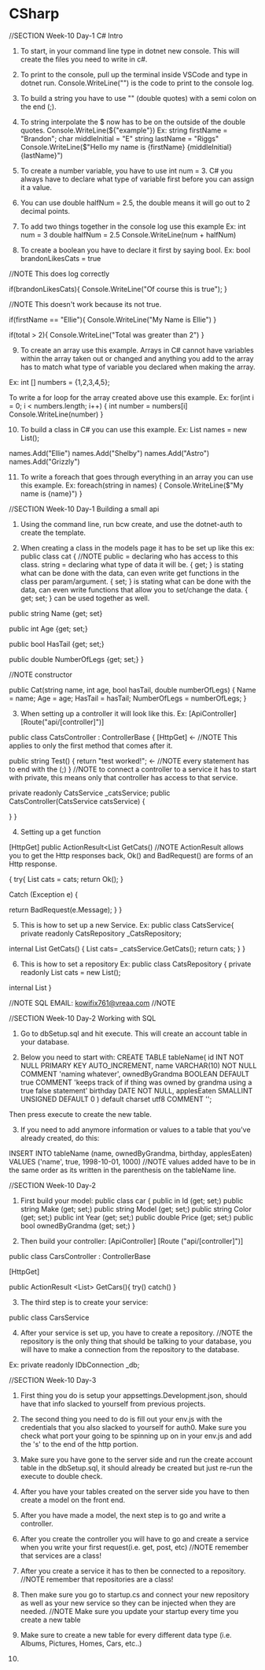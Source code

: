 # CSharp

//SECTION Week-10 Day-1 C# Intro

1) To start, in your command line type in dotnet new console. This will create the files you need to write in c#.

2) To print to the console, pull up the terminal inside VSCode and type in dotnet run. Console.WriteLine("") is the code to print to the console log.

3) To build a string you have to use "" (double quotes) with a semi colon on the end (;).

4) To string interpolate the $ now has to be on the outside of the double quotes. Console.WriteLine(${"example"})
  Ex:
  string firstName = "Brandon";
  char middleInitial = "E"
  string lastName = "Riggs"
  Console.WriteLine($"Hello my name is {firstName} {middleInitial} {lastName}")

  5) To create a number variable, you have to use int num = 3. C# you always have to declare what type of variable first before you can assign it a value.

  6) You can use double halfNum = 2.5, the double means it will go out to 2 decimal points.

  7) To add two things together in the console log use this example
    Ex:
    int num = 3
    double halfNum = 2.5
  Console.WriteLine(num + halfNum)

  8) To create a boolean you have to declare it first by saying bool.
  Ex:
    bool brandonLikesCats = true

//NOTE This does log correctly

  if(brandonLikesCats){
    Console.WriteLine("Of course this is true");
  }

//NOTE This doesn't work because its not true.

  if(firstName == "Ellie"){
    Console.WriteLine("My Name is Ellie")
  }

  if(total > 2){
    Console.WriteLine("Total was greater than 2")
  }

9) To create an array use this example. Arrays in C# cannot have variables within the array taken out or changed and anything you add to the array has to match what type of variable you declared when making the array.

Ex:
  int [] numbers = {1,2,3,4,5};

To write a for loop for the array created above use this example.
Ex:
 for(int i = 0; i < numbers.length; i++)
 {
  int number = numbers[i]
  Console.WriteLine(number)
 }

10) To build a class in C# you can use this example.
  Ex:
List<string> names = new List<string>();

names.Add("Ellie")
names.Add("Shelby")
names.Add("Astro")
names.Add("Grizzly")

11) To write a foreach that goes through everything in an array you can use this example.
  Ex:
foreach(string in names)
{
  Console.WriteLine($"My name is {name}")
}

//SECTION Week-10 Day-1 Building a small api

1) Using the command line, run bcw create, and use the dotnet-auth to create the template.

2) When creating a class in the models page it has to be set up like this
  ex:
public class cat
{
  //NOTE public = declaring who has access to this class. string = declaring what type of data it will be. { get; } is stating what can be done with the data, can even write get functions in the class per param/argument. { set; } is stating what can be done with the data, can even write functions that allow you to set/change the data. { get; set; } can be used together as well.

public string Name {get; set}

public int Age {get; set;}

public bool HasTail {get; set;}

public double NumberOfLegs {get; set;}
}

//NOTE constructor

public Cat(string name, int age, bool hasTail, double numberOfLegs)
{
Name = name;
Age = age;
HasTail = hasTail;
NumberOfLegs = numberOfLegs;
}

3) When setting up a controller it will look like this.
  Ex:
[ApiController]
[Route("api/[controller]")]

public class CatsController : ControllerBase
{
[HttpGet] <- //NOTE This applies to only the first method that comes after it.

public string Test()
{
  return "test worked!"; <- //NOTE every statement has to end with the (;)
}
//NOTE to connect a controller to a service it has to start with private, this means only that controller has access to that service.

private readonly CatsService _catsService;
public CatsController(CatsService catsService)
{

}
}

4) Setting up a get function

[HttpGet]
public ActionResult<List<Cat> GetCats() //NOTE ActionResult allows you to get the Http responses back, Ok() and BadRequest() are forms of an Http response.

{
try{
  List<Cat> cats = cats;
  return Ok();
}

Catch (Exception e)
{

  return BadRequest(e.Message);
}
}

5) This is how to set up a new Service.
  Ex:
public class CatsService{
private readonly CatsRepository _CatsRepository;

internal List<Cat> GetCats()
{
List<Cats> cats= _catsService.GetCats();
return cats;
}
}


6) This is how to set a repository
 Ex:
public class CatsRepository
{
  private readonly List<Cat> cats = new List<Cat>();

  internal List<Cat> 
}

//NOTE 
SQL EMAIL: kowifix761@vreaa.com
//NOTE

//SECTION Week-10 Day-2 Working with SQL

1) Go to dbSetup.sql and hit execute. This will create an account table in your database.

2) Below you need to start with:
CREATE TABLE tableName(
  id INT NOT NULL PRIMARY KEY AUTO_INCREMENT,
  name VARCHAR(10) NOT NULL COMMENT 'naming whatever',
  ownedByGrandma BOOLEAN DEFAULT true COMMENT 'keeps track of if thing was owned by grandma using a true false statement'
  birthday DATE NOT NULL,
  applesEaten SMALLINT UNSIGNED DEFAULT 0
) default charset utf8 COMMENT '';

Then press execute to create the new table.

3) If you need to add anymore information or values to a table that you've already created, do this:

INSERT INTO
tableName (name, ownedByGrandma, birthday, applesEaten)
VALUES ('name', true, 1998-10-01, 1000)
//NOTE values added have to be in the same order as its written in the parenthesis on the tableName line.

//SECTION Week-10 Day-2

1) First build your model:
public class car
{
  public in Id (get; set;)
  public string Make (get; set;)
  public string Model (get; set;)
  public string Color (get; set;)
  public int Year (get; set;)
  public double Price (get; set;)
  public bool ownedByGrandma (get; set;)
}

2) Then build your controller:
[ApiController]
[Route ("api/[controller]")]

public class CarsController : ControllerBase

[HttpGet]

public ActionResult <List<Car>> GetCars(){
try()
catch()
}


3) The third step is to create your service:

public class CarsService





4) After your service is set up, you have to create a repository. 
//NOTE the repository is the only thing that should be talking to your database, you will have to make a connection from the repository to the database.

Ex:
private readonly IDbConnection _db;

//SECTION Week-10 Day-3

1) First thing you do is setup your appsettings.Development.json, should have that info slacked to yourself from previous projects.

2) The second thing you need to do is fill out your env.js with the credentials that you also slacked to yourself for auth0. Make sure you check what port your going to be spinning up on in your env.js and add the 's' to the end of the http portion.


3) Make sure you have gone to the server side and run the create account table in the dbSetup.sql, it should already be created but just re-run the execute to double check.

4) After you have your tables created on the server side you have to then create a model on the front end.

5) After you have made a model, the next step is to go and write a controller.

6) After you create the controller you will have to go and create a service when you write your first request(i.e. get, post, etc)
//NOTE remember that services are a class!

7) After you create a service it has to then be connected to a repository. 
//NOTE remember that repositories are a class!

8) Then make sure you go to startup.cs and connect your new repository as well as your new service so they can be injected when they are needed.
//NOTE Make sure you update your startup every time you create a new table

9) Make sure to create a new table for every different data type (i.e. Albums, Pictures, Homes, Cars, etc..)

10) 
